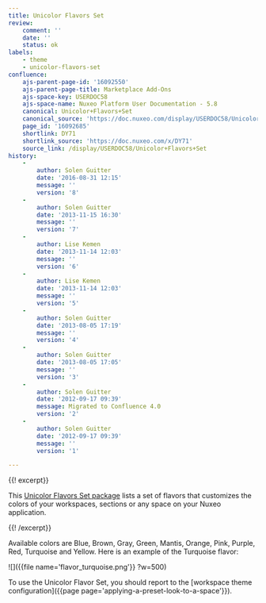 ```yaml
---
title: Unicolor Flavors Set
review:
    comment: ''
    date: ''
    status: ok
labels:
    - theme
    - unicolor-flavors-set
confluence:
    ajs-parent-page-id: '16092550'
    ajs-parent-page-title: Marketplace Add-Ons
    ajs-space-key: USERDOC58
    ajs-space-name: Nuxeo Platform User Documentation - 5.8
    canonical: Unicolor+Flavors+Set
    canonical_source: 'https://doc.nuxeo.com/display/USERDOC58/Unicolor+Flavors+Set'
    page_id: '16092685'
    shortlink: DY71
    shortlink_source: 'https://doc.nuxeo.com/x/DY71'
    source_link: /display/USERDOC58/Unicolor+Flavors+Set
history:
    - 
        author: Solen Guitter
        date: '2016-08-31 12:15'
        message: ''
        version: '8'
    - 
        author: Solen Guitter
        date: '2013-11-15 16:30'
        message: ''
        version: '7'
    - 
        author: Lise Kemen
        date: '2013-11-14 12:03'
        message: ''
        version: '6'
    - 
        author: Lise Kemen
        date: '2013-11-14 12:03'
        message: ''
        version: '5'
    - 
        author: Solen Guitter
        date: '2013-08-05 17:19'
        message: ''
        version: '4'
    - 
        author: Solen Guitter
        date: '2013-08-05 17:05'
        message: ''
        version: '3'
    - 
        author: Solen Guitter
        date: '2012-09-17 09:39'
        message: Migrated to Confluence 4.0
        version: '2'
    - 
        author: Solen Guitter
        date: '2012-09-17 09:39'
        message: ''
        version: '1'

---
```

{{! excerpt}}

This&nbsp;[Unicolor Flavors Set package](https://connect.nuxeo.com/nuxeo/site/marketplace/package/nuxeo-flavors-unicolor)&nbsp;lists a set of flavors that customizes the colors of&nbsp;your workspaces, sections or any space on your Nuxeo application.

{{! /excerpt}}

Available colors are Blue, Brown, Gray, Green, Mantis, Orange, Pink, Purple, Red, Turquoise and Yellow. Here is an example of the Turquoise flavor:

![]({{file name='flavor_turquoise.png'}} ?w=500)

To use the Unicolor Flavor Set, you should report to the [workspace theme configuration]({{page page='applying-a-preset-look-to-a-space'}}).

&nbsp;